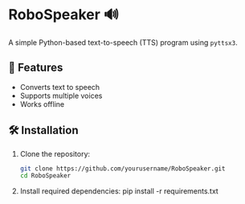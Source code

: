 # RoboSpeaker 🔊  

A simple Python-based text-to-speech (TTS) program using `pyttsx3`.  

## 🚀 Features
- Converts text to speech
- Supports multiple voices
- Works offline

## 🛠 Installation
1. Clone the repository:
   ```sh
   git clone https://github.com/yourusername/RoboSpeaker.git
   cd RoboSpeaker
2. Install required dependencies:
   pip install -r requirements.txt
